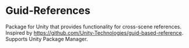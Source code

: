 # Guid-References
Package for Unity that provides functionality for cross-scene references. Inspired by https://github.com/Unity-Technologies/guid-based-reference. Supports Unity Package Manager.
